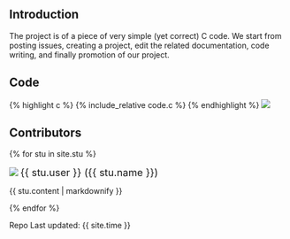 ## Introduction

The project is of a piece of very simple (yet correct) C code. We start from posting issues, creating a project, edit the related documentation, code writing, and finally promotion of our project.

## Code
{% highlight c %}
{% include_relative code.c %}
{% endhighlight %}
![](https://github.com/judypan/judytesting3251/workflows/C%2FC++%20CI/badge.svg)
## Contributors

{% for stu in site.stu %}
  <div>
    <img src="{{ stu.image }}" style="display: inline-block; max-width: 50px">
    <span style="font-size: 1.3em">{{ stu.user }} ({{ stu.name }})</span>
    <p>{{ stu.content | markdownify }}</p>
  </div>
{% endfor %}

Repo Last updated: {{ site.time }}
